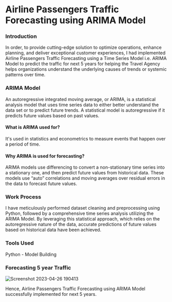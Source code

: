 # Airline Passengers Traffic Forecasting using ARIMA Model

### Introduction

In order, to provide cutting-edge solution to optimize operations, enhance planning, and deliver exceptional customer experiences, I had implemented Airline Passengers Traffic Forecasting using a Time Series Model i.e. ARIMA Model to predict the traffic for next 5 years for helping the Travel Agency helps organizations understand the underlying causes of trends or systemic patterns over time.

### ARIMA Model

An autoregressive integrated moving average, or ARIMA, is a statistical analysis model that uses time series data to either better understand the data set or to predict future trends. A statistical model is autoregressive if it predicts future values based on past values.

#### What is ARIMA used for?
It's used in statistics and econometrics to measure events that happen over a period of time.

#### Why ARIMA is used for forecasting?
ARIMA models use differencing to convert a non-stationary time series into a stationary one, and then predict future values from historical data. These models use “auto” correlations and moving averages over residual errors in the data to forecast future values.

### Work Process

I have meticulously performed dataset cleaning and preprocessing using Python, followed by a comprehensive time series analysis utilizing the ARIMA Model. By leveraging this statistical approach, which relies on the autoregressive nature of the data, accurate predictions of future values based on historical data have been achieved.

### Tools Used
Python - Model Building 

### Forecasting 5 year Traffic
![Screenshot 2023-04-26 190413](https://user-images.githubusercontent.com/84131752/234592220-04475387-b3c4-4ffc-92a4-98985bd19b08.png)

Hence, Airline Passengers Traffic Forecasting using ARIMA Model successfully implemented for next 5 years.
